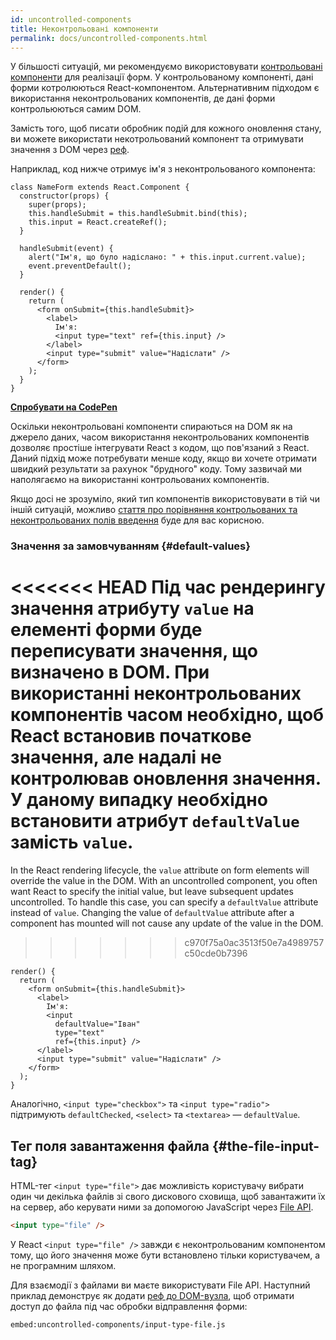 ```yaml
---
id: uncontrolled-components
title: Неконтрольовані компоненти
permalink: docs/uncontrolled-components.html
---
```


У більшості ситуацій, ми рекомендуємо використовувати [контрольовані компоненти](/docs/forms.html#controlled-components) для реалізації форм. У контрольованому компоненті, дані форми котролюються React-компонентом. Альтернативним підходом є використання неконтрольованих компонентів, де дані форми контрольюються самим DOM.

Замість того, щоб писати обробник подій для кожного оновлення стану, ви можете використати некотрольований компонент та отримувати значення з DOM через [реф](/docs/refs-and-the-dom.html).

Наприклад, код нижче отримує ім'я з неконтрольованого компонента:

```javascript{5,9,18}
class NameForm extends React.Component {
  constructor(props) {
    super(props);
    this.handleSubmit = this.handleSubmit.bind(this);
    this.input = React.createRef();
  }

  handleSubmit(event) {
    alert("Ім'я, що було надіслано: " + this.input.current.value);
    event.preventDefault();
  }

  render() {
    return (
      <form onSubmit={this.handleSubmit}>
        <label>
          Ім'я:
          <input type="text" ref={this.input} />
        </label>
        <input type="submit" value="Надіслати" />
      </form>
    );
  }
}
```

[**Спробувати на CodePen**](https://codepen.io/gaearon/pen/WooRWa?editors=0010)

Оскільки неконтрольовані компоненти спираються на DOM як на джерело даних, часом використання неконтрольованих компонентів дозволяє простіше інтегрувати React з кодом, що пов'язаний з React. Даний підхід може потребувати менше коду, якщо ви хочете отримати швидкий результати за рахунок "брудного" коду. Тому зазвичай ми наполягаємо на використанні контрольованих компонентів.

Якщо досі не зрозуміло, який тип компонентів використовувати в тій чи іншій ситуацій, можливо [стаття про порівняння контрольованих та неконтрольованих полів введення](https://goshakkk.name/controlled-vs-uncontrolled-inputs-react/) буде для вас корисною.

### Значення за замовчуванням {#default-values}

<<<<<<< HEAD
Під час рендерингу значення атрибуту `value` на елементі форми буде переписувати значення, що визначено в DOM. При використанні неконтрольованих компонентів часом необхідно, щоб React встановив початкове значення, але надалі не контролював оновлення значення. У даному випадку необхідно встановити атрибут `defaultValue` замість `value`.
=======
In the React rendering lifecycle, the `value` attribute on form elements will override the value in the DOM. With an uncontrolled component, you often want React to specify the initial value, but leave subsequent updates uncontrolled. To handle this case, you can specify a `defaultValue` attribute instead of `value`. Changing the value of `defaultValue` attribute after a component has mounted will not cause any update of the value in the DOM.
>>>>>>> c970f75a0ac3513f50e7a4989757c50cde0b7396

```javascript{7}
render() {
  return (
    <form onSubmit={this.handleSubmit}>
      <label>
        Ім'я:
        <input
          defaultValue="Іван"
          type="text"
          ref={this.input} />
      </label>
      <input type="submit" value="Надіслати" />
    </form>
  );
}
```

Аналогічно, `<input type="checkbox">` та `<input type="radio">` підтримують `defaultChecked`, `<select>` та `<textarea>` — `defaultValue`.

## Тег поля завантаження файла {#the-file-input-tag}

HTML-тег `<input type="file">` дає можливість користувачу вибрати один чи декілька файлів зі свого дискового сховища, щоб завантажити їх на сервер, або керувати ними за допомогою JavaScript через [File API](https://developer.mozilla.org/en-US/docs/Web/API/File/Using_files_from_web_applications).

```html
<input type="file" />
```

У React `<input type="file" />` завжди є неконтрольованим компонентом тому, що його значення може бути встановлено тільки користувачем, а не програмним шляхом.

Для взаємодії з файлами ви маєте використувати File API. Наступний приклад демонструє як додати [реф до DOM-вузла](/docs/refs-and-the-dom.html), щоб отримати доступ до файла під час обробки відправлення форми:

`embed:uncontrolled-components/input-type-file.js`

[](codepen://uncontrolled-components/input-type-file)

